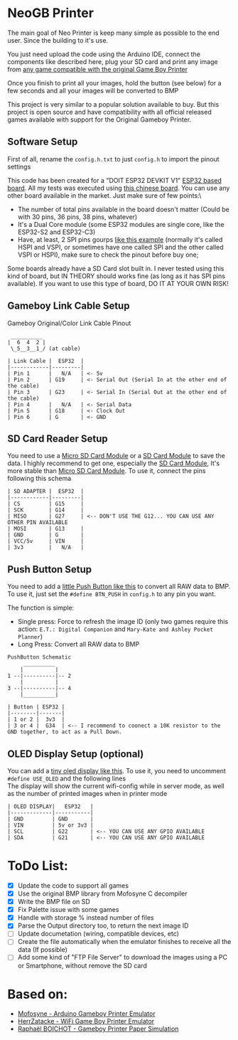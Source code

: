 # NeoGB Printer

The main goal of Neo Printer is keep many simple as possible to the end user. Since the building to it's use.

You just need upload the code using the Arduino IDE, connect the components like described here, plug your SD card and print any image from [any game compatible with the original Game Boy Printer](https://docs.google.com/spreadsheets/d/1RQeTHemyEQnWHbKEhUy16cPxR6vA3YfeBbyx2tIXWaU/edit#gid=0)

Once you finish to print all your images, hold the button (see below) for a few seconds and all your images will be converted to BMP

This project is very similar to a popular solution available to buy. But this project is open source and have compatibility with all official released games available with support for the Original Gameboy Printer.

## Software Setup
First of all, rename the `config.h.txt` to just `config.h` to import the pinout settings

This code has been created for a "DOIT ESP32 DEVKIT V1" [ESP32 based board](https://github.com/espressif/arduino-esp32/). All my tests was executed using [this chinese board](https://a.aliexpress.com/_mOCHLMT). You can use any other board available in the market. Just make sure of few points:\
* The number of total pins available in the board doesn't matter (Could be with 30 pins, 36 pins, 38 pins, whatever)
* It's a Dual Core module (some ESP32 modules are single core, like the ESP32-S2 and ESP32-C3)
* Have, at least, 2 SPI pins gourps [like this example](https://4.bp.blogspot.com/-nGLtB2nUrDg/Wp6DQbzcJMI/AAAAAAAABq0/A6Z46p0SQSEdERWocWL94oUmeATMQre4wCLcBGAs/s1600/3.png) (normally it's called HSPI and VSPI, or sometimes have one called SPI and the other called VSPI or HSPI), make sure to check the pinout before buy one;

Some boards already have a SD Card slot built in. I never tested using this kind of board, but IN THEORY should works fine (as long as it has SPI pins available). If you want to use this type of board, DO IT AT YOUR OWN RISK!

## Gameboy Link Cable Setup
Gameboy Original/Color Link Cable Pinout
```
 __________
|  6  4  2 |
 \_5__3__1_/ (at cable)

| Link Cable |  ESP32  |
|------------|---------|
| Pin 1      |   N/A   | <- 5v 
| Pin 2      | G19     | <- Serial Out (Serial In at the other end of the cable)
| Pin 3      | G23     | <- Serial In (Serial Out at the other end of the cable)
| Pin 4      |   N/A   | <- Serial Data
| Pin 5      | G18     | <- Clock Out
| Pin 6      | G       | <- GND

```

## SD Card Reader Setup
You need to use a [Micro SD Card Module](https://pt.aliexpress.com/item/4000002592780.html) or a [SD Card Module](https://pt.aliexpress.com/item/32523666863.html) to save the data. I highly recommend to get one, especially the [SD Card Module](https://pt.aliexpress.com/item/32523666863.html), It's more stable than [Micro SD Card Module](https://pt.aliexpress.com/item/4000002592780.html).
To use it, connect the pins following this schema
```
| SD ADAPTER |  ESP32  |
|------------|---------|
| CS         | G15     | 
| SCK        | G14     |
| MISO       | G27     | <-- DON'T USE THE G12... YOU CAN USE ANY OTHER PIN AVAILABLE
| MOSI       | G13     |
| GND        | G       |
| VCC/5v     | VIN     |
| 3v3        |   N/A   |

```

## Push Button Setup
You need to add a [little Push Button like this](https://pt.aliexpress.com/item/1005002824489337.html) to convert all RAW data to BMP. To use it, just set the `#define BTN_PUSH` in `config.h` to any pin you want.

The function is simple:
* Single press: Force to refresh the image ID (only two games require this action: `E.T.: Digital Companion` and `Mary-Kate and Ashley Pocket Planner`)
* Long Press: Convert all RAW data to BMP

```
PushButton Schematic
     __________
    |          |
1 --|----------|-- 2
    |          |
3 --|----------|-- 4
    |__________|

| Button | ESP32 |
|--------|-------|
| 1 or 2 |  3v3  | 
| 3 or 4 |  G34  | <-- I recommend to coonect a 10K resistor to the GND together, to act as a Pull Down.

```

## OLED Display Setup (optional)
You can add a [tiny oled display like this](https://pt.aliexpress.com/item/32672229793.html). To use it, you need to uncomment `#define USE_OLED` and the following lines   
The display will show the current wifi-config while in server mode, as well as the number of printed images when in printer mode 
```
| OLED DISPLAY|   ESP32   |
|-------------|-----------|
| GND         | GND       | 
| VIN         | 5v or 3v3 |
| SCL         | G22       | <-- YOU CAN USE ANY GPIO AVAILABLE
| SDA         | G21       | <-- YOU CAN USE ANY GPIO AVAILABLE

```

# ToDo List:
- [x] Update the code to support all games
- [x] Use the original BMP library from Mofosyne C decompiler
- [X] Write the BMP file on SD
- [X] Fix Palette issue with some games
- [X] Handle with storage % instead number of files
- [X] Parse the Output directory too, to return the next image ID
- [ ] Update documetation (wiring, compatible devices, etc)
- [ ] Create the file automatically when the emulator finishes to receive all the data (If possible)
- [ ] Add some kind of "FTP File Server" to download the images using a PC or Smartphone, without remove the SD card

# Based on:
* [Mofosyne - Arduino Gameboy Printer Emulator](https://github.com/mofosyne/arduino-gameboy-printer-emulator)
* [HerrZatacke - WiFi Game Boy Printer Emulator](https://github.com/HerrZatacke/wifi-gbp-emulator)
* [Raphaël BOICHOT - Gameboy Printer Paper Simulation](https://github.com/Raphael-Boichot/GameboyPrinterPaperSimulation)
